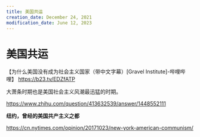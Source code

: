 ```yaml
---
title: 美国共运
creation_date: December 24, 2021
modification_date: June 12, 2023
---
```



# 美国共运

【为什么美国没有成为社会主义国家（带中文字幕）[Gravel Institute]-哔哩哔哩】 https://b23.tv/EDZfATP

大萧条时期也是美国社会主义风潮最迅猛的时期。

https://www.zhihu.com/question/413632539/answer/1448552111

**纽约，曾经的美国共产主义之都**

https://cn.nytimes.com/opinion/20171023/new-york-american-communism/

